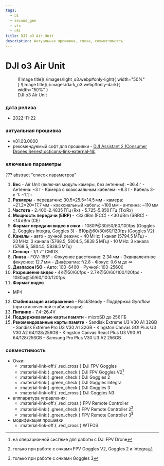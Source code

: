 ```yaml
---
tags:
  - p1
  - second_gen
  - vtx
  - e3t
title: DJI o3 Air Unit
description: Актуальная прошивка, спеки, совместимость
---
```


# DJI o3 Air Unit

<figure markdown="span">
  ![Image title](./images/light_o3.webp#only-light){ width="50%" }
  ![Image title](./images/dark_o3.webp#only-dark){ width="50%" }
  <figcaption>DJI o3 Air Unit</figcaption>
</figure>

### дата релиза
- 2022-11-22

### актуальная прошивка
- v01.03.0000
- рекомендуемый софт для прошивки - <a href="https://www.dji.com/downloads/softwares/dji-assistant-2-consumer-drones-series" target="_blank">DJI Assistant 2 (Consumer Drones Series):octicons-link-external-16:</a>

### ключевые параметры
??? abstract "список параметров"
  1. **Вес**
    - Air Unit (включая модуль камеры, без антенны): ~36.4 г
    - Антенна: ~3 г
    - Камера с коаксиальным кабелем: ~8.3 г
    - Кабель 3-в-1: ~1.2 г
  2. **Размеры**
    - передатчик: 30.5×25.5×14.5 мм
    - камера: ~21.2×20×17.7 мм
    - коаксиальный кабель: ~100 мм
    - антенна: ~110 мм
  3. **Частота**
    - 2.400–2.4835 ГГц (Rx)
    - 5.725–5.850 ГГц (Tx/Rx)
  4. **Мощность передачи (EIRP)**
    - <33 dBm (FCC)
    - <30 dBm (SRRC)
    - <14 dBm (CE)
  5. **Формат передачи видео в очки**
    - 1080P@30/50/60/100fps (Goggles 2, Goggles Integra, Goggles 3)
    - 810p@60/30/60/120fps (Goggles V2)
  6. **Каналы**
    - авто
    - ручной режим:
    - 40 MHz: 1 канал (5794.5 МГц)
    - 20 MHz: 3 канала (5768.5, 5804.5, 5839.5 МГц)
    - 10 MHz: 3 канала (5768.5, 5804.5, 5839.5 МГц)
  7. **Сенсор**
    - 1/1.7″ CMOS
  8. **Линза**
    - FOV: 155°
    - Фокусное расстояние: 2.34 мм
    - Эквивалентное фокусное: 12.7 мм
    - Диафрагма: f/2.8
    - Фокус: 0.6 м до ∞
  9. **Диапазон ISO**
    - Авто: 100–6400
    - Ручной: 100–25600
  10. **Разрешение видео**
    - 4K@50/60fps
    - 2.7K@50/60/100/120fps
    - 1080p@50/60/100/120fps
  11. **Формат видео**
  - MP4
  12. **Стабилизация изображения**
    - RockSteady
    - Поддержка Gyroflow (при отключенной стабилизации)
  13. **Питание**
    - 7.4–26.4V
  14. **Поддерживаемые карты памяти**
    - microSD до 256 ГБ
  15. **Рекомендованные карты памяти**
    - Sandisk Extreme U3 V30 A1 32GB
    - Sandisk Extreme Pro U3 V30 A1 32GB
    - Kingston Canvas GO! Plus U3 V30 A2 64/128/256GB
    - Kingston Canvas React Plus U3 V90 A1 64/128/256GB
    - Samsung Pro Plus V30 U3 A2 256GB

### совместимость
* Очки:
    * :material-link-off:{ .red_cross } DJI FPV Goggles
    * :material-link:{ .green_check } DJI FPV Goggles V2[^1]
    * :material-link:{ .green_check } DJI Goggles 2
    * :material-link:{ .green_check } DJI Goggles Integra
    * :material-link:{ .green_check } DJI Goggles 3
    * :material-link-off:{ .red_cross } DJI Goggles N3
* апппаратура управления:
    * :material-link-off:{ .red_cross } FPV Remote Controller
    * :material-link:{ .green_check } FPV Remote Controller 2[^2] 
    * :material-link:{ .green_check } FPV Remote Controller 3[^3] 
* модификация прошивки
    * :material-link-off:{ .red_cross } WTFOS

[^1]: на операционной системе для работы с DJI FPV Drone
[^2]: только при работе с очками FPV Goggles V2, Goggles 2 и Integra
[^3]: только при работе с очками Goggles 3
